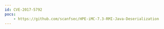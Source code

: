 ```yaml
---
id: CVE-2017-5792
pocs:
    - https://github.com/scanfsec/HPE-iMC-7.3-RMI-Java-Deserialization
---
```

